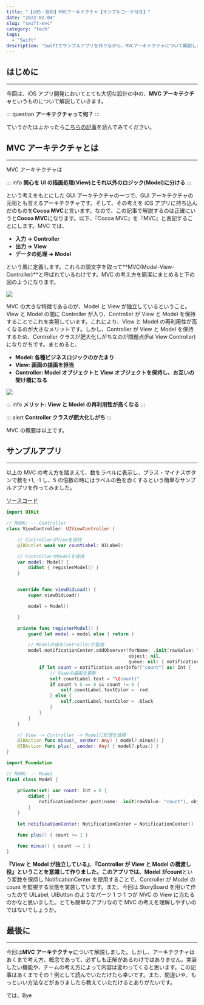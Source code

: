 ```yaml
---
title: "【iOS・設計】MVCアーキテクチャ【サンプルコード付き】"
date: "2022-02-04"
slug: "swift-mvc"
category: "tech"
tags:
  - "Swift"
description: "Swiftでサンプルアプリを作りながら、MVCアーキテクチャについて解説します。"
---
```


## はじめに

---

今回は、iOS アプリ開発においてとても大切な設計の中の、**MVC アーキテクチャ**というものについて解説していきます。

::: question
**アーキテクチャって何？**
:::

ていうかたはよかったら[こちらの記事](https://www.yukendev.com/blogs/book-ios-architecture)を読んでみてください。

## MVC アーキテクチャとは

---

MVC アーキテクチャは

::: info
**関心を UI の描画処理(View)とそれ以外のロジック(Model)に分ける**
:::

という考えをもとにした GUI アーキテクチャの一つで、GUI アーキテクチャの元祖とも言えるアーキテクチャです。そして、その考えを iOS アプリに持ち込んだのものを**Cocoa MVC**と言います。なので、この記事で解説するのは正確にいうと**Cocoa MVC**になります。以下、『Cocoa MVC』を『MVC』と表記することにします。MVC では、

- **入力 -> Controller**
- **出力 -> View**
- **データの処理 -> Model**

という風に定義します。これらの頭文字を取って**MVC(Model-View-Controller)**と呼ばれているわけです。MVC の考え方を簡潔にまとめると下の図のようになります。

<img src="@image/1.png">

MVC の大きな特徴であるのが、Model と View が独立しているということ。View と Model の間に Controller が入り、Controller が View と Model を保持することでこれを実現しています。これにより、View と Model の再利用性が高くなるのが大きなメリットです。しかし、Controller が View と Model を保持するため、Controller クラスが肥大化しがちなのが問題点(Fat View Controller)になりがちです。まとめると、

- **Model: 各種ビジネスロジックのかたまり**
- **View: 画面の描画を担当**
- **Controller: Model オブジェクトと View オブジェクトを保持し、お互いの架け橋になる**

<img src="@image/1.png">

::: info
**メリット: View と Model の再利用性が高くなる**
:::

::: alert
**Controller クラスが肥大化しがち**
:::

MVC の概要は以上です。

## サンプルアプリ

---

以上の MVC の考え方を踏まえて、数をラベルに表示し、プラス・マイナスボタンで数を+1, -1 し、5 の倍数の時にはラベルの色を赤くするという簡単なサンプルアプリを作ってみました。

[ソースコード](https://github.com/yukendev/sampleMVC)

```swift
import UIKit

// MARK: -- Controller
class ViewController: UIViewController {

    // ControllerがViewを保持
    @IBOutlet weak var countLabel: UILabel!

    // ControllerがModelを保持
    var model: Model? {
        didSet { registerModel() }
    }


    override func viewDidLoad() {
        super.viewDidLoad()

        model = Model()

    }

    private func registerModel() {
        guard let model = model else { return }

        // Modelの値をControllerが監視
        model.notificationCenter.addObserver(forName: .init(rawValue: "count"),
                                             object: nil,
                                             queue: nil) { notification in
            if let count = notification.userInfo?["count"] as? Int {
                // Viewの描画を更新
                self.countLabel.text = "\(count)"
                if count % 5 == 0 && count != 0 {
                    self.countLabel.textColor = .red
                } else {
                    self.countLabel.textColor = .black
                }
            }
        }
    }

    // View -> Controller -> Modelに処理を依頼
    @IBAction func minus(_ sender: Any) { model?.minus() }
    @IBAction func plus(_ sender: Any) { model?.plus() }
}
```

```swift
import Foundation

// MARK: -- Model
final class Model {

    private(set) var count: Int = 0 {
        didSet {
            notificationCenter.post(name: .init(rawValue: "count"), object: nil, userInfo: ["count": count])
        }
    }

    let notificationCenter: NotificationCenter = NotificationCenter()

    func plus() { count += 1 }

    func minus() { count -= 1 }
}
```

**『View と Model が独立している』**、**『Controller が View と Model の橋渡し役』**ということを意識して作りました。このアプリでは、Model が**count**という変数を保持し NotificationCenter を使用することで、Controller が Model の count を監視する状態を実装しています。また、今回は StoryBoard を用いて作ったので UILabel, UIButton のようなパーツ 1 つ 1 つが MVC の View に当たるのかなと思いました。とても簡単なアプリなので MVC の考えを理解しやすいのではないでしょうか。

## 最後に

---

今回は**MVC アーキテクチャ**について解説しました。しかし、アーキテクチャはあくまで考え方、概念であって、必ずしも正解があるわけではありません。実装したい機能や、チームの考え方によって内容は変わってくると思います。この記事はあくまでその 1 例として読んでいただけたら幸いです。また、間違いや、もっといい方法などがありましたら教えていただけるとありがたいです。

では、Bye
